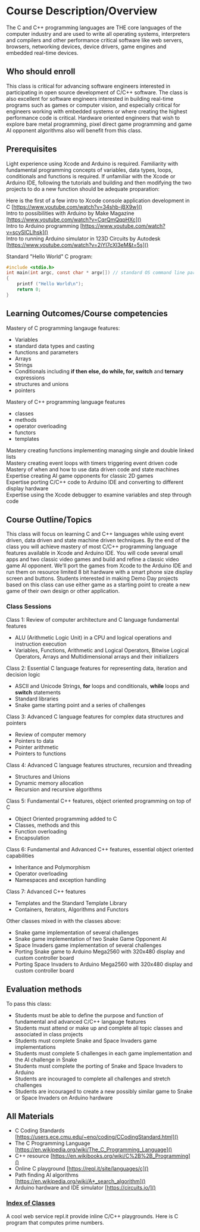 # Course Description/Overview 

The C and C++ programming languages are THE core languages of the computer industry and are used to write all operating systems, interpreters and compilers and other performance critical software like web servers, browsers, networking devices, device drivers, game engines and embedded real-time devices.

## Who should enroll

This class is critical for advancing software engineers interested in participating in open source development of C/C++ software.  The class is also excellent for software engineers interested in building real-time programs such as games or computer vision, and especially critical for engineers working with embedded systems or where creating the highest performance code is critical.  Hardware oriented engineers that wish to explore bare metal programming, pixel direct game programming and game AI opponent algorithms also will benefit from this class.

## Prerequisites

Light experience using Xcode and Arduino is required.  Familiarity with fundamental programming concepts of variables, data types, loops, conditionals and functions is required.  If unfamiliar with the Xcode or Arduino IDE, following the tutorials and building and then modifying the two projects to do a new function should be adequate proparation:

Here is the first of a few intro to Xcode console application development in C
[https://www.youtube.com/watch?v=34shb-jBX9w]() <br>
Intro to possibilities with Arduino by Make Magazine
[https://www.youtube.com/watch?v=CqrQmQqpHXc]() <br>
Intro to Arduino programming
[https://www.youtube.com/watch?v=scySICLlhsk]() <br>
Intro to running Arduino simulator in 123D Circuits by Autodesk
[https://www.youtube.com/watch?v=2iYI7cXI3eM&t=5s]()

Standard "Hello World" C program:

~~~c
#include <stdio.h>
int main(int argc, const char * argv[])	// standard OS command line parameter passing arguments argc and argv[]
{
	printf ("Hello World\n");
	return 0;
}
~~~

## Learning Outcomes/Course competencies

Mastery of C programming langauge features:

- Variables
- standard data types and casting
- functions and parameters
- Arrays
- Strings
- Conditionals including **if then else, do while, for, switch** and **ternary** expressions
- structures and unions
- pointers

Mastery of C++ programming language features

- classes
- methods
- operator overloading
- functors
- templates

Mastery creating functions implementing managing single and double linked lists<br>
Mastery creating event loops with timers triggering event driven code<br>
Mastery of when and how to use data driven code and state machines<br>
Expertise creating AI game opponents for classic 2D games<br>
Expertise porting C/C++ code to Arduino IDE and converting to different display hardware<br>
Expertise using the Xcode debugger to examine variables and step through code

## Course Outline/Topics 

This class will focus on learning C and C++ languages while using event driven, data driven and state machine driven techniques.  By the end of the class you will achieve mastery of most C/C++ programming language features available in Xcode and Arduino IDE.  You will code several small apps and two classic video games and build and refine a classic video game AI opponent.  We'll port the games from Xcode to the Arduino IDE and run them on resource limited 8 bit hardware with a smart phone size display screen and buttons.  Students interested in making Demo Day projects based on this class can use either game as a starting point to create a new game of their own design or other application.

### Class Sessions 

Class 1: Review of computer architecture and C language fundamental features

- ALU (Arithmetic Logic Unit) in a CPU and logical operations and instruction execution<br>
- Variables, Functions, Arithmetic and Logical Operators, Bitwise Logical Operators, Arrays and Multidimensional arrays and their initializers

Class 2: Essential C language features for representing data, iteration and decision logic

- ASCII and Unicode Strings, **for** loops and conditionals, **while** loops and **switch** statements
- Standard libraries
- Snake game starting point and a series of challenges

Class 3: Advanced C language features for complex data structures and pointers

- Review of computer memory
- Pointers to data
- Pointer arithmetic
- Pointers to functions

Class 4: Advanced C language features structures, recursion and threading

- Structures and Unions
- Dynamic memory allocation
- Recursion and recursive algorithms

Class 5: Fundamental C++ features, object oriented programming on top of C

- Object Oriented programming added to C
- Classes, methods and this
- Function overloading
- Encapsulation

Class 6: Fundamental and Advanced C++ features, essential object oriented capabilities

- Inheritance and P[]()olymorphism
- Operator overloading
- Namespaces and exception handling

Class 7: Advanced C++ features

- Templates and the Standard Template Library
- Containers, Iterators, Algorithms and Functors

Other classes mixed in with the classes above:

- Snake game implementation of several challenges
- Snake game implementation of two Snake Game Opponent AI
- Space Invaders game implementation of several challenges
- Porting Snake game to Arduino Mega2560 with 320x480 display and custom controller board
- Porting Space Invaders to Arduino Mega2560 with 320x480 display and custom controller board

## Evaluation methods 

To pass this class:

- Students must be able to define the purpose and function of fundamental and advanced C/C++ langauge features<br>
- Students must attend or make up and complete all topic classes and associated in class projects<br>
- Students must complete Snake and Space Invaders game implementations<br>
- Students must complete 5 challenges in each game implementation and the AI challenge in Snake<br>
- Students must complete the porting of Snake and Space Invaders to Arduino<br>
- Students are incouraged to complete all challenges and stretch challenges<br>
- Students are incouraged to create a new possibly similar game to Snake or Space Invaders on Arduino hardware

## All Materials 

- C Coding Standards [https://users.ece.cmu.edu/~eno/coding/CCodingStandard.html]()
- The C Programming Language  [https://en.wikipedia.org/wiki/The_C_Programming_Language]()
- C++ resource  [https://en.wikibooks.org/wiki/C%2B%2B_Programming]()
- Online C playground  [https://repl.it/site/languages/c]()
- Path finding AI algorithms  [https://en.wikipedia.org/wiki/A*_search_algorithm]()
- Arduino hardware and IDE simulator  [https://circuits.io/]()

### [Index of Classes](ClassIndex.md)

A cool web service repl.it provide inline C/C++ playgrounds.  Here is C program that computes prime numbers.

<body>
<script src="//repl.it/embed/I7dO/1.js"></script>
</body>
